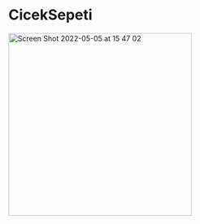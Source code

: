 # CicekSepeti

<img width="360" alt="Screen Shot 2022-05-05 at 15 47 02" src="https://user-images.githubusercontent.com/67962952/167665821-5fc6db49-8dad-4d6b-88af-cffdb00e10a3.png">
